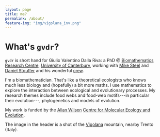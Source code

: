 ```yaml
---
layout: page
title: me?
permalink: /about/
feature-img: "img/vigolana_inv.png"
---
```


# What's <code>gvdr</code>?

<code>gvdr</code> is short hand for Giulio Valentino Dalla Riva: a PhD @ [Biomathematics Research Centre](http://www.math.canterbury.ac.nz/bio/), [University of Canterbury](http://www.canterbury.ac.nz/), working with [Mike Steel](http://www.math.canterbury.ac.nz/~m.steel/) and [Daniel Stouffer](http://www.stoufferlab.org/people/stouffer/) and his wonderful [crew](http://www.stoufferlab.org).

I'm a biomathematician. That's like a theoretical ecologists who knows much less biology and (hopefully) a bit more maths. I use mathematics to explore the interaction between ecological and evolutionary processes. My research themes include food webs and food-web motifs---in particular their evolution---, phylogenetics and models of evolution.

My work is funded by the [Allan Wilson](http://www.allanwilsoncentre.ac.nz/massey/learning/departments/centres-research/allan-wilson-centre/about-us/allan-wilson.cfm) [Centre for Molecular Ecology and Evolution](http://www.allanwilsoncentre.ac.nz).

The image in the header is a shot of the [Vigolana](http://www.gruppovigolana.it/) mountain, nearby Trento (Italy).